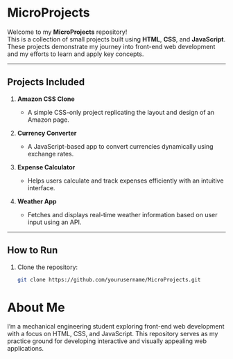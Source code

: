 # MicroProjects  

Welcome to my **MicroProjects** repository!  
This is a collection of small projects built using **HTML**, **CSS**, and **JavaScript**. These projects demonstrate my journey into front-end web development and my efforts to learn and apply key concepts.

---

## **Projects Included**  

1. **Amazon CSS Clone**  
   - A simple CSS-only project replicating the layout and design of an Amazon page.  

2. **Currency Converter**  
   - A JavaScript-based app to convert currencies dynamically using exchange rates.  

3. **Expense Calculator**  
   - Helps users calculate and track expenses efficiently with an intuitive interface.  

4. **Weather App**  
   - Fetches and displays real-time weather information based on user input using an API.  

---

## **How to Run**  

1. Clone the repository:  
   ```bash
   git clone https://github.com/yourusername/MicroProjects.git

# About Me
I’m a mechanical engineering student exploring front-end web development with a focus on HTML, CSS, and JavaScript. This repository serves as my practice ground for developing interactive and visually appealing web applications.

